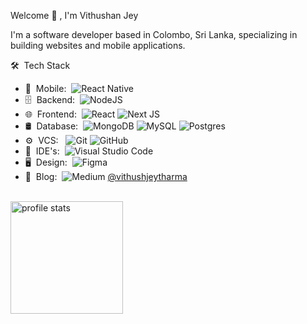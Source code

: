 Welcome 👋 , I'm Vithushan Jey

I'm a software developer based in Colombo, Sri Lanka, specializing in building websites and mobile applications.

🛠 &nbsp;Tech Stack

- 📱 &nbsp;Mobile:&nbsp;
  ![React Native](https://img.shields.io/badge/react_native-%2320232a.svg?style=for-the-badge&logo=react&logoColor=%2361DAFB)
- 🗄 &nbsp;Backend:&nbsp;
  ![NodeJS](https://img.shields.io/badge/node.js-6DA55F?style=for-the-badge&logo=node.js&logoColor=white)
- 🌐 &nbsp;Frontend:&nbsp;
  ![React](https://img.shields.io/badge/react-%2320232a.svg?style=for-the-badge&logo=react&logoColor=%2361DAFB)
  ![Next JS](https://img.shields.io/badge/Next-black?style=for-the-badge&logo=next.js&logoColor=white)
- 🛢 &nbsp;Database:&nbsp;
  ![MongoDB](https://img.shields.io/badge/MongoDB-%234ea94b.svg?style=for-the-badge&logo=mongodb&logoColor=white)
  ![MySQL](https://img.shields.io/badge/mysql-%2300f.svg?style=for-the-badge&logo=mysql&logoColor=white)
  ![Postgres](https://img.shields.io/badge/postgres-%23316192.svg?style=for-the-badge&logo=postgresql&logoColor=white)
- ⚙️ &nbsp;VCS: &nbsp;
  ![Git](https://img.shields.io/badge/git-%23F05033.svg?style=for-the-badge&logo=git&logoColor=white)
  ![GitHub](https://img.shields.io/badge/github-%23121011.svg?style=for-the-badge&logo=github&logoColor=white)
- 🔧 &nbsp;IDE's:&nbsp;
  ![Visual Studio Code](https://img.shields.io/badge/Visual%20Studio%20Code-0078d7.svg?style=for-the-badge&logo=visual-studio-code&logoColor=white)
- 🖥 &nbsp;Design:&nbsp;
  ![Figma](https://img.shields.io/badge/figma-%23F24E1E.svg?style=for-the-badge&logo=figma&logoColor=white)
- 📝 &nbsp;Blog:&nbsp;
  ![Medium](https://img.shields.io/badge/Medium-12100E?style=for-the-badge&logo=medium&logoColor=white) [@vithushjeytharma](https://medium.com/@vithushjeytharma)
<br/>

<a href="https://github.com/vithujey">
    <img height="180em" alt="profile stats" src="https://github-readme-stats.vercel.app/api?username=vithujey&show_icons=true&card_width=400&hide_border=true&title_color=f4f4f4&icon_color=00d8fd&bg_color=0A1A2F&text_color=a3a8c3&count_private=true" />
</a>
